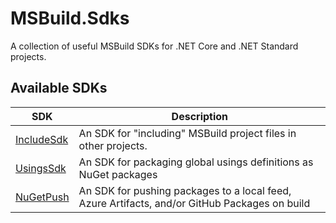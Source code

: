 # MSBuild.Sdks

A collection of useful MSBuild SDKs for .NET Core and .NET Standard projects.

## Available SDKs

| SDK                                                                                                          | Description                                                                                   |
| ------------------------------------------------------------------------------------------------------------ | --------------------------------------------------------------------------------------------- |
| [IncludeSdk](https://github.com/justinwritescode/MSBuild.Sdks/tree/main/src/IncludeSdk)                         | An SDK for "including" MSBuild project files in other projects.                               |
| [UsingsSdk](https://github.com/justinwritescode/MSBuild.Sdks/tree/main/src/UsingsSdk)                           | An SDK for packaging global usings definitions as NuGet packages                              |
| [NuGetPush](https://github.com/justinwritescode/justinwritescode/blob/main/libs/src/MSBuild.Sdks/src/NuGetPush) | An SDK for pushing packages to a local feed, Azure Artifacts, and/or GitHub Packages on build |
